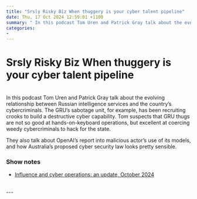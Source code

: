 ```yaml
---
title: "Srsly Risky Biz When thuggery is your cyber talent pipeline"
date: Thu, 17 Oct 2024 12:59:01 +1100
summary: " In this podcast Tom Uren and Patrick Gray talk about the evolving relationship between Russian intelligence services and the country’s cybercriminals. The"
categories: 
- 
---
```

# Srsly Risky Biz When thuggery is your cyber talent pipeline


<br/>
In this podcast Tom Uren and Patrick Gray talk about the evolving relationship between Russian intelligence services and the country’s cybercriminals. The GRU’s sabotage unit, for example, has been recruiting crooks to build a destructive cyber capability. Tom suspects that GRU thugs are not so good at hands-on-keyboard operations, but excellent at coercing weedy cybercriminals to hack for the state.

They also talk about OpenAI’s report into malicious actor’s use of its models, and how Australia’s proposed cyber security law looks pretty sensible.

### Show notes

-   [Influence and cyber operations: an update, October 2024](https://cdn.openai.com/threat-intelligence-reports/influence-and-cyber-operations-an-update_October-2024.pdf)

<br/>
---
